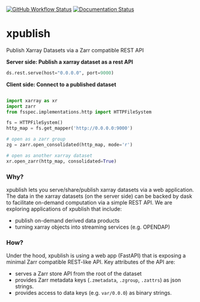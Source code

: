 [![GitHub Workflow Status](https://img.shields.io/github/workflow/status/jhamman/xpublish/CI?logo=github)](https://github.com/jhamman/xpublish/actions?query=workflow%3ACI)
[![Documentation Status](https://readthedocs.org/projects/xpublish/badge/?version=latest)](https://xpublish.readthedocs.io/en/latest/?badge=latest)


# xpublish

Publish Xarray Datasets via a Zarr compatible REST API

**Server side: Publish a xarray dataset as a rest API**

```python
ds.rest.serve(host="0.0.0.0", port=9000)
```

**Client side: Connect to a published dataset**

```python

import xarray as xr
import zarr
from fsspec.implementations.http import HTTPFileSystem

fs = HTTPFileSystem()
http_map = fs.get_mapper('http://0.0.0.0:9000')

# open as a zarr group
zg = zarr.open_consolidated(http_map, mode='r')

# open as another xarray dataset
xr.open_zarr(http_map, consolidated=True)
```

### Why?

xpublish lets you serve/share/publish xarray datasets via a web application.
The data in the xarray datasets (on the server side) can be backed by dask to facilitate on-demand computation via a simple REST API.
We are exploring applications of xpublish that include:

- publish on-demand derived data products
- turning xarray objects into streaming services (e.g. OPENDAP)

### How?

Under the hood, xpublish is using a web app (FastAPI) that is exposing a minimal Zarr compatible REST-like API.
Key attributes of the API are:

- serves a Zarr store API from the root of the dataset
- provides Zarr metadata keys (`.zmetadata`, `.zgroup`, `.zattrs`) as json strings.
- provides access to data keys (e.g. `var/0.0.0`) as binary strings.
